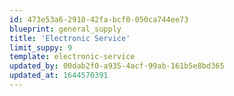 ```yaml
---
id: 473e53a6-2910-42fa-bcf0-050ca744ee73
blueprint: general_supply
title: 'Electronic Service'
limit_suppy: 9
template: electronic-service
updated_by: 00dab2f0-a935-4acf-99ab-161b5e8bd365
updated_at: 1644570391
---
```

